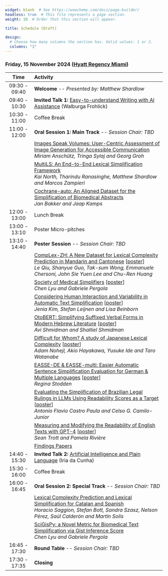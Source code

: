 ```yaml
---
widget: blank  # See https://wowchemy.com/docs/page-builder/
headless: true  # This file represents a page section.
weight: 10  # Order that this section will appear.

title: Schedule (Draft)

design:
  # Choose how many columns the section has. Valid values: 1 or 2.
  columns: "1"
---
```


### Friday, 15 November 2024 ([Hyatt Regency Miami](https://www.hyatt.com/hyatt-regency/en-US/miarm-hyatt-regency-miami))


 | Time<br> | Activity |
| :---: | :----------- |
| 09:30 - 09:40 | **Welcome** -- *Presented by: Matthew Shardlow*|
| 09:40 - 10:30 | **Invited Talk 1:** [Easy-to-understand Writing with AI Assistance](../talks/frohlich) (Walburga Frohlick) |
| 10:30 - 11:00 | Coffee Break |
| 11:00 - 12:00 | **Oral Session 1: Main Track** -- *Session Chair: TBD* |
|  | [Images Speak Volumes: User-Centric Assessment of Image Generation for Accessible Communication]() <br>*Miriam Anschütz, Tringa Sylaj and Georg Groh* |
|  | [MultiLS: An End-to-End Lexical Simplification Framework]() <br>*Kai North, Tharindu Ranasinghe, Matthew Shardlow and Marcos Zampieri* |
|  | [Cochrane-auto: An Aligned Dataset for the Simplification of Biomedical Abstracts]() <br>*Jan Bakker and Jaap Kamps* |
| 12:00 - 13:00 | Lunch Break |
| 13:00 - 13:10 | Poster Micro-pitches |
| 13:10 - 14:40 | **Poster Session** -- *Session Chair: TBD* |
|  | [CompLex-ZH: A New Dataset for Lexical Complexity Prediction in Mandarin and Cantonese]() [[poster]()] <br>*Le Qiu, Shanyue Guo, Tak-sum Wong, Emmanuele Chersoni, John Sie Yuen Lee and Chu-Ren Huang* |
|  | [Society of Medical Simplifiers]() [[poster]()] <br>*Chen Lyu and Gabriele Pergola* |
|  | [Considering Human Interaction and Variability in Automatic Text Simplification]() [[poster]()] <br>*Jenia Kim, Stefan Leijnen and Lisa Beinborn* |
|  | [OtoBERT: Simplifying Suffixed Verbal Forms in Modern Hebrew Literature]() [[poster]()] <br>*Avi Shmidman and Shaltiel Shmidman* |
|  | [Difficult for Whom? A study of Japanese Lexical Complexity]() [[poster]()] <br>*Adam Nohejl, Akio Hayakawa, Yusuke Ide and Taro Watanabe* |
|  | [EASSE-DE & EASSE-multi: Easier Automatic Sentence Simplification Evaluation for German & Multiple Languages]() [[poster]()] <br>*Regina Stodden* |
|  | [Evaluating the Simplification of Brazilian Legal Rulings in LLMs Using Readability Scores as a Target]() [[poster]()] <br>*Antonio Flavio Castro Paula and Celso G. Camilo-Junior* |
|  | [Measuring and Modifying the Readability of English Texts with GPT-4]() [[poster]()] <br>*Sean Trott and Pamela Rivière* |
|  | [Findings Papers]() |
| 14:40 - 15:30 | **Invited Talk 2:** [Artificial Intelligence and Plain Language](../talks/dacunha) (Iria da Cunha) |
| 15:30 - 16:00 | Coffee Break |
| 16:00 - 16:45 | **Oral Session 2: Special Track** -- *Session Chair: TBD* |
|  | [Lexical Complexity Prediction and Lexical Simplification for Catalan and Spanish]() <br>*Horacio Saggion, Stefan Bott, Sandra Szasz, Nelson Pérez, Saúl Calderón and Martín Solís* |
|  | [SciGisPy: a Novel Metric for Biomedical Text Simplification via Gist Inference Score]() <br>*Chen Lyu and Gabriele Pergola* |
| 16:45 - 17:30 | **Round Table** -- *Session Chair:  TBD* |
| 17:30 - 17:35 | **Closing** |
